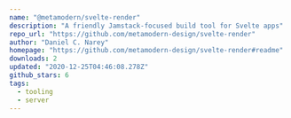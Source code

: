 ```yaml
---
name: "@metamodern/svelte-render"
description: "A friendly Jamstack-focused build tool for Svelte apps"
repo_url: "https://github.com/metamodern-design/svelte-render"
author: "Daniel C. Narey"
homepage: "https://github.com/metamodern-design/svelte-render#readme"
downloads: 2
updated: "2020-12-25T04:46:08.278Z"
github_stars: 6
tags: 
  - tooling
  - server
---
```

